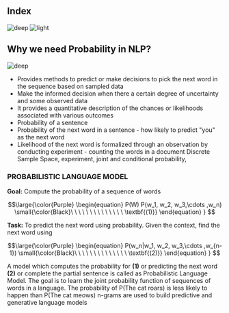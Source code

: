 ## Index
![deep](https://user-images.githubusercontent.com/12748752/126882429-37cbd66d-213c-4c00-b145-37773c820bf3.png)
![light](https://user-images.githubusercontent.com/12748752/126882430-cb0aa865-0c15-43f9-85d6-e6ce589c8772.png)

## Why we need Probability in NLP?
![deep](https://user-images.githubusercontent.com/12748752/126882429-37cbd66d-213c-4c00-b145-37773c820bf3.png)
*  Provides methods to predict or make decisions to pick the next word in the sequence based on sampled data
*  Make the informed decision when there a certain degree of uncertainty and some observed data
*  It provides a quantitative description of the chances or likelihoods associated with various outcomes
*  Probability of a sentence
*  Probability of the next word in a sentence - how likely to predict "you" as the next word
*  Likelihood of the next word is formalized through an observation by conducting experiment - counting the words in a document
Discrete Sample Space, experiment, joint and conditional probability,

### PROBABILISTIC LANGUAGE MODEL
**Goal:** Compute the probability of a sequence of words

$$\large{\color{Purple} 
\begin{equation}
P(W) P(w_1, w_2, w_3,\cdots ,w_n) \small{\color{Black}\ \ \ \ \ \ \ \ \ \ \ \ \ \ \textbf{(1)}}
\end{equation}
}
$$

**Task:** To predict the next word using probability. Given the context, find the next word using

$$\large{\color{Purple} 
\begin{equation}
 P(w_n|w_1, w_2, w_3,\cdots ,w_{n-1})  \small{\color{Black}\ \ \ \ \ \ \ \ \ \ \ \ \ \ \textbf{(2)}}
\end{equation}
}
$$


A model which computes the probability for **(1)** or predicting the next word **(2)** or complete the partial sentence is called as Probabilistic Language Model. The goal is to learn the joint probability function of sequences of words in a language. The probability of P(The cat roars) is less likely to happen than P(The cat meows) n-grams are used to build predictive and generative language models
